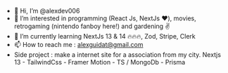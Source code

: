 - 👋 Hi, I’m @alexdev006
- 👀 I’m interested in programming (React Js, NextJs :heart:), movies, retrogaming (nintendo fanboy here!) and gardening ✌ 
- 🌱 I’m currently learning NextJs 13 & 14 :fire::fire::fire:, Zod, Stripe, Clerk
- 📫 How to reach me : alexguidat@gmail.com
- Side project : make a internet site for a association from my city. Nextjs 13 - TailwindCss - Framer Motion - TS / MongoDb - Prisma 

<!---
alexdev006/alexdev006 is a ✨ special ✨ repository because its `README.md` (this file) appears on your GitHub profile.
You can click the Preview link to take a look at your changes.
--->
